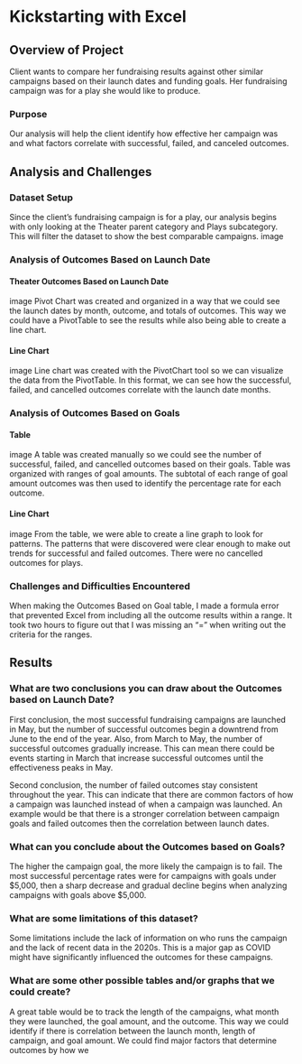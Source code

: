 # Kickstarting with Excel

## Overview of Project
Client wants to compare her fundraising results against other similar campaigns based on their launch dates and funding goals. Her fundraising campaign was for a play she would like to produce.
### Purpose
Our analysis will help the client identify how effective her campaign was and what factors correlate with successful, failed, and canceled outcomes. 
## Analysis and Challenges
### Dataset Setup
Since the client’s fundraising campaign is for a play, our analysis begins with only looking at the Theater parent category and Plays subcategory. This will filter the dataset to show the best comparable campaigns.
image
### Analysis of Outcomes Based on Launch Date
#### Theater Outcomes Based on Launch Date
image
Pivot Chart was created and organized in a way that we could see the launch dates by month, outcome, and totals of outcomes. This way we could have a PivotTable to see the results while also being able to create a line chart.
#### Line Chart
image
Line chart was created with the PivotChart tool so we can visualize the data from the PivotTable. In this format, we can see how the successful, failed, and cancelled outcomes correlate with the launch date months.
### Analysis of Outcomes Based on Goals
#### Table
image
A table was created manually so we could see the number of successful, failed, and cancelled outcomes based on their goals. Table was organized with ranges of goal amounts. The subtotal of each range of goal amount outcomes was then used to identify the percentage rate for each outcome.
#### Line Chart
image
From the table, we were able to create a line graph to look for patterns. The patterns that were discovered were clear enough to make out trends for successful and failed outcomes. There were no cancelled outcomes for plays.
### Challenges and Difficulties Encountered
When making the Outcomes Based on Goal table, I made a formula error that prevented Excel from including all the outcome results within a range. It took two hours to figure out that I was missing an “=” when writing out the criteria for the ranges. 
## Results

### What are two conclusions you can draw about the Outcomes based on Launch Date?

First conclusion, the most successful fundraising campaigns are launched in May, but the number of successful outcomes begin a downtrend from June to the end of the year. Also, from March to May, the number of successful outcomes gradually increase. This can mean there could be events starting in March that increase successful outcomes until the effectiveness peaks in May.

Second conclusion, the number of failed outcomes stay consistent throughout the year. This can indicate that there are common factors of how a campaign was launched instead of when a campaign was launched. An example would be that there is a stronger correlation between campaign goals and failed outcomes then the correlation between launch dates.
### What can you conclude about the Outcomes based on Goals?

The higher the campaign goal, the more likely the campaign is to fail. The most successful percentage rates were for campaigns with goals under $5,000, then a sharp decrease and gradual decline begins when analyzing campaigns with goals above $5,000.
### What are some limitations of this dataset?
Some limitations include the lack of information on who runs the campaign and the lack of recent data in the 2020s. This is a major gap as COVID might have significantly influenced the outcomes for these campaigns.
### What are some other possible tables and/or graphs that we could create?
A great table would be to track the length of the campaigns, what month they were launched, the goal amount, and the outcome. This way we could identify if there is correlation between the launch month, length of campaign, and goal amount. We could find major factors that determine outcomes by how we 